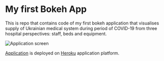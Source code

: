 # My first Bokeh App
This is repo that contains code of my first bokeh application that visualises 
supply of Ukrainian medical system during period of COVID-19 from three hospital perspectives: 
staff, beds and equipment.

![Application screen](https://github.com/yavladys/test-bokeh/tree/master/ukr_supply/data/app_screen.png "Application screen")

[Application](https://supply-ukr-hospitals.herokuapp.com/ukr_supply) is deployed on [Heroku](https://www.heroku.com/) application platform.
